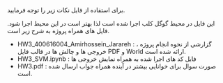برای استفاده از فایل نکات زیر را توجه فرمایید.

این فایل در محیط  گوگل کلب اجرا شده است لذا بهتر است در این محیط اجرا شود. فایل های همراه پروژه به شرح زیر است.

- HW3_400616004_Amirhossein_Jarareh : گزارشی از نحوه انجام پروژه ، خروجی ها و چالش ها در قالب فایل PDF و World ارائه شده است.
- HW3_SVM.ipynb : فایل کد های اجرا شده به همراه نمایش خروجی ها 
- HW3.pdf : صورت سوال برای خوانایی بیشتر در آینده همراه جواب ارسال شده است.